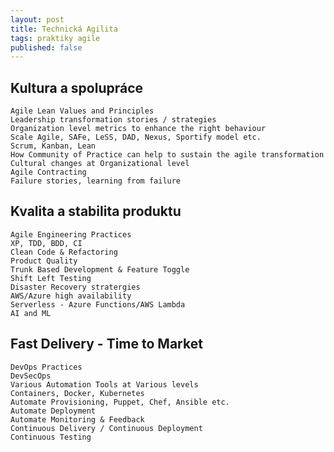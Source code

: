 ```yaml
---
layout: post
title: Technická Agilita
tags: praktiky agile
published: false
---
```



## Kultura a spolupráce
    Agile Lean Values and Principles
    Leadership transformation stories / strategies
    Organization level metrics to enhance the right behaviour
    Scale Agile, SAFe, LeSS, DAD, Nexus, Sportify model etc.
    Scrum, Kanban, Lean
    How Community of Practice can help to sustain the agile transformation
    Cultural changes at Organizational level
    Agile Contracting
    Failure stories, learning from failure


## Kvalita a stabilita produktu

    Agile Engineering Practices
    XP, TDD, BDD, CI
    Clean Code & Refactoring
    Product Quality
    Trunk Based Development & Feature Toggle
    Shift Left Testing
    Disaster Recovery stratergies
    AWS/Azure high availability
    Serverless - Azure Functions/AWS Lambda
    AI and ML

## Fast Delivery - Time to Market

    DevOps Practices
    DevSecOps
    Various Automation Tools at Various levels
    Containers, Docker, Kubernetes
    Automate Provisioning, Puppet, Chef, Ansible etc.
    Automate Deployment
    Automate Monitoring & Feedback
    Continuous Delivery / Continuous Deployment
    Continuous Testing



